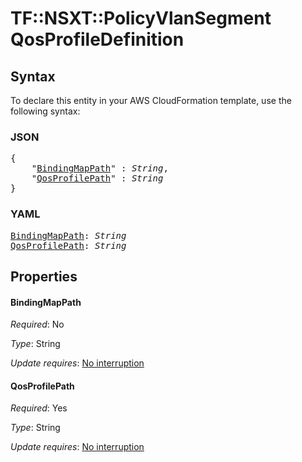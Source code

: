 # TF::NSXT::PolicyVlanSegment QosProfileDefinition

## Syntax

To declare this entity in your AWS CloudFormation template, use the following syntax:

### JSON

<pre>
{
    "<a href="#bindingmappath" title="BindingMapPath">BindingMapPath</a>" : <i>String</i>,
    "<a href="#qosprofilepath" title="QosProfilePath">QosProfilePath</a>" : <i>String</i>
}
</pre>

### YAML

<pre>
<a href="#bindingmappath" title="BindingMapPath">BindingMapPath</a>: <i>String</i>
<a href="#qosprofilepath" title="QosProfilePath">QosProfilePath</a>: <i>String</i>
</pre>

## Properties

#### BindingMapPath

_Required_: No

_Type_: String

_Update requires_: [No interruption](https://docs.aws.amazon.com/AWSCloudFormation/latest/UserGuide/using-cfn-updating-stacks-update-behaviors.html#update-no-interrupt)

#### QosProfilePath

_Required_: Yes

_Type_: String

_Update requires_: [No interruption](https://docs.aws.amazon.com/AWSCloudFormation/latest/UserGuide/using-cfn-updating-stacks-update-behaviors.html#update-no-interrupt)

